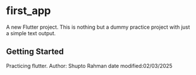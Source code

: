 # first_app

A new Flutter project.
This is nothing but a dummy practice project with just a simple text output.

## Getting Started
Practicing flutter.
Author: Shupto Rahman
date modified:02/03/2025